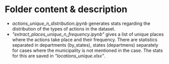 # Folder content & description
  - _actions_unique_n_distribution.ipynb_ generates stats regarding the distribution of the types of actions in the dataset.
  - _"extract_places_unique_n_frequency.ipynb"_ gives a list of unique places where the actions take place and their frequency. There are statistics separated in departments (by_states), states (departmens) separately for cases where the municipality is not mentioned in the case. The stats for this are saved in *“locations_unique.xlsx”*. 
